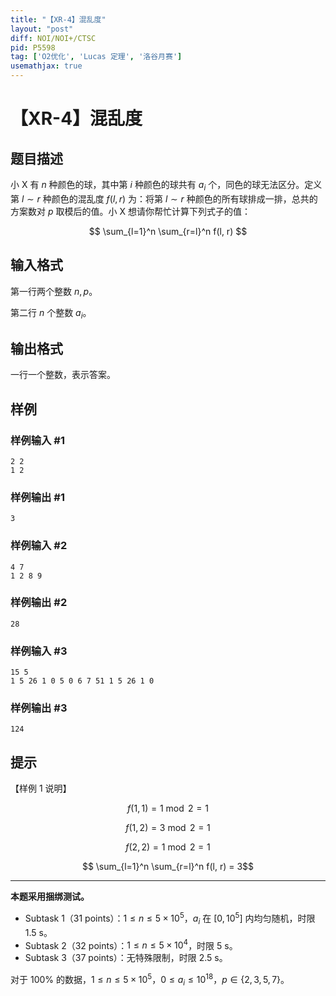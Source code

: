```yaml
---
title: "【XR-4】混乱度"
layout: "post"
diff: NOI/NOI+/CTSC
pid: P5598
tag: ['O2优化', 'Lucas 定理', '洛谷月赛']
usemathjax: true
---
```


# 【XR-4】混乱度
## 题目描述

小 X 有 $n$ 种颜色的球，其中第 $i$ 种颜色的球共有 $a_i$ 个，同色的球无法区分。定义第 $l \sim r$ 种颜色的混乱度 $f(l, r)$ 为：将第 $l \sim r$ 种颜色的所有球排成一排，总共的方案数对 $p$ 取模后的值。小 X 想请你帮忙计算下列式子的值：

$$ \sum_{l=1}^n \sum_{r=l}^n f(l, r) $$
## 输入格式

第一行两个整数 $n, p$。

第二行 $n$ 个整数 $a_i$。

## 输出格式

一行一个整数，表示答案。
## 样例

### 样例输入 #1
```
2 2
1 2

```
### 样例输出 #1
```
3

```
### 样例输入 #2
```
4 7
1 2 8 9

```
### 样例输出 #2
```
28

```
### 样例输入 #3
```
15 5
1 5 26 1 0 5 0 6 7 51 1 5 26 1 0

```
### 样例输出 #3
```
124

```
## 提示

【样例 1 说明】

$$f(1,1) = 1 \bmod 2 = 1$$

$$f(1,2) = 3 \bmod 2 = 1$$

$$f(2,2) = 1 \bmod 2 = 1$$

$$ \sum_{l=1}^n \sum_{r=l}^n f(l, r)  = 3$$

---

**本题采用捆绑测试。**

- Subtask 1（31 points）：$1 \le n \le 5 \times 10^5$，$a_i$ 在 $[0, 10^5]$ 内均匀随机，时限 $1.5 \text{ s}$。
- Subtask 2（32 points）：$1 \le n \le 5 \times 10^4$，时限 $5 \text{ s}$。
- Subtask 3（37 points）：无特殊限制，时限 $2.5 \text{ s}$。

对于 $100\%$ 的数据，$1 \le n \le 5 \times 10^5$，$0 \le a_i \le 10^{18}$，$p \in \{2,3,5,7\}$。
